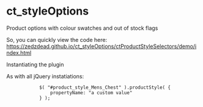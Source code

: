 # ct_styleOptions
Product options with colour swatches and out of stock flags

So, you can quickly view the code here:
https://zedzdead.github.io/ct_styleOptions/ctProductStyleSelectors/demo/index.html

Instantiating the plugin

As with all jQuery instatiations:

				$( "#product_style_Mens_Chest" ).productStyle( {
					propertyName: "a custom value"					
				} );
        

